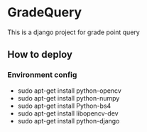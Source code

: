 # GradeQuery
This is a django project for grade point query

## How to deploy
### Environment config
- sudo apt-get install python-opencv
- sudo apt-get install python-numpy
- sudo apt-get install Python-bs4
- sudo apt-get install libopencv-dev
- sudo apt-get install python-django